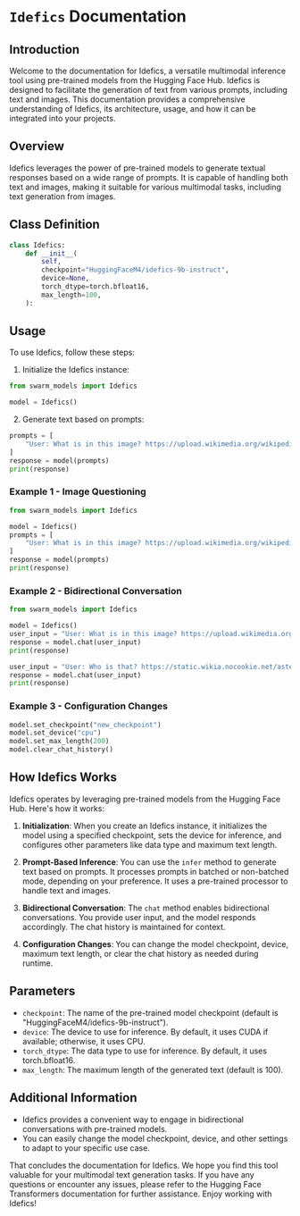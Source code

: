 # `Idefics` Documentation

## Introduction

Welcome to the documentation for Idefics, a versatile multimodal inference tool using pre-trained models from the Hugging Face Hub. Idefics is designed to facilitate the generation of text from various prompts, including text and images. This documentation provides a comprehensive understanding of Idefics, its architecture, usage, and how it can be integrated into your projects.

## Overview

Idefics leverages the power of pre-trained models to generate textual responses based on a wide range of prompts. It is capable of handling both text and images, making it suitable for various multimodal tasks, including text generation from images.

## Class Definition

```python
class Idefics:
    def __init__(
        self,
        checkpoint="HuggingFaceM4/idefics-9b-instruct",
        device=None,
        torch_dtype=torch.bfloat16,
        max_length=100,
    ):
```

## Usage

To use Idefics, follow these steps:

1. Initialize the Idefics instance:

```python
from swarm_models import Idefics

model = Idefics()
```

2. Generate text based on prompts:

```python
prompts = [
    "User: What is in this image? https://upload.wikimedia.org/wikipedia/commons/8/86/Id%C3%A9fix.JPG"
]
response = model(prompts)
print(response)
```

### Example 1 - Image Questioning

```python
from swarm_models import Idefics

model = Idefics()
prompts = [
    "User: What is in this image? https://upload.wikimedia.org/wikipedia/commons/8/86/Id%C3%A9fix.JPG"
]
response = model(prompts)
print(response)
```

### Example 2 - Bidirectional Conversation

```python
from swarm_models import Idefics

model = Idefics()
user_input = "User: What is in this image? https://upload.wikimedia.org/wikipedia/commons/8/86/Id%C3%A9fix.JPG"
response = model.chat(user_input)
print(response)

user_input = "User: Who is that? https://static.wikia.nocookie.net/asterix/images/2/25/R22b.gif/revision/latest?cb=20110815073052"
response = model.chat(user_input)
print(response)
```

### Example 3 - Configuration Changes

```python
model.set_checkpoint("new_checkpoint")
model.set_device("cpu")
model.set_max_length(200)
model.clear_chat_history()
```

## How Idefics Works

Idefics operates by leveraging pre-trained models from the Hugging Face Hub. Here's how it works:

1. **Initialization**: When you create an Idefics instance, it initializes the model using a specified checkpoint, sets the device for inference, and configures other parameters like data type and maximum text length.

2. **Prompt-Based Inference**: You can use the `infer` method to generate text based on prompts. It processes prompts in batched or non-batched mode, depending on your preference. It uses a pre-trained processor to handle text and images.

3. **Bidirectional Conversation**: The `chat` method enables bidirectional conversations. You provide user input, and the model responds accordingly. The chat history is maintained for context.

4. **Configuration Changes**: You can change the model checkpoint, device, maximum text length, or clear the chat history as needed during runtime.

## Parameters

- `checkpoint`: The name of the pre-trained model checkpoint (default is "HuggingFaceM4/idefics-9b-instruct").
- `device`: The device to use for inference. By default, it uses CUDA if available; otherwise, it uses CPU.
- `torch_dtype`: The data type to use for inference. By default, it uses torch.bfloat16.
- `max_length`: The maximum length of the generated text (default is 100).

## Additional Information

- Idefics provides a convenient way to engage in bidirectional conversations with pre-trained models.
- You can easily change the model checkpoint, device, and other settings to adapt to your specific use case.

That concludes the documentation for Idefics. We hope you find this tool valuable for your multimodal text generation tasks. If you have any questions or encounter any issues, please refer to the Hugging Face Transformers documentation for further assistance. Enjoy working with Idefics!